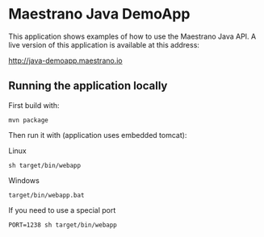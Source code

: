 # Maestrano Java DemoApp

This application shows examples of how to use the Maestrano Java API. A live version of this application is available at this address:

http://java-demoapp.maestrano.io

## Running the application locally

First build with:
```
mvn package
```
Then run it with (application uses embedded tomcat):

Linux
```
sh target/bin/webapp
```
Windows
```
target/bin/webapp.bat
```

If you need to use a special port
```
PORT=1238 sh target/bin/webapp

```